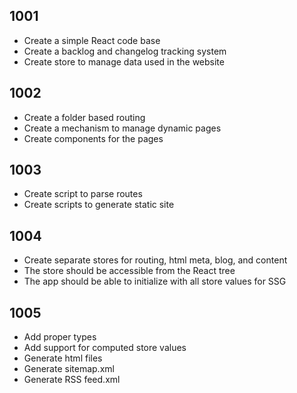 ## 1001
  - Create a simple React code base
  - Create a backlog and changelog tracking system
  - Create store to manage data used in the website

## 1002
  - Create a folder based routing
  - Create a mechanism to manage dynamic pages
  - Create components for the pages

## 1003
  - Create script to parse routes 
  - Create scripts to generate static site

## 1004
  - Create separate stores for routing, html meta, blog, and content
  - The store should be accessible from the React tree
  - The app should be able to initialize with all store values for SSG
  
## 1005
  - Add proper types
  - Add support for computed store values
  - Generate html files
  - Generate sitemap.xml
  - Generate RSS feed.xml
